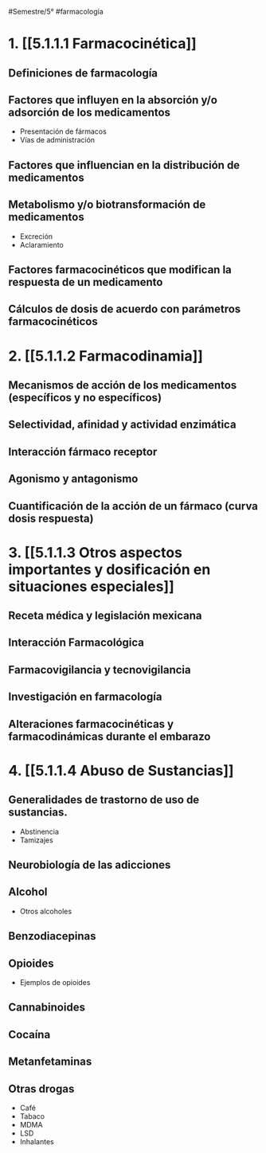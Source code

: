 #Semestre/5°  #farmacología
# 1. [[5.1.1.1 Farmacocinética]]
## Definiciones de farmacología
## Factores que influyen en la absorción y/o adsorción de los medicamentos
- Presentación de fármacos
- Vías de administración
## Factores que influencian en la distribución de medicamentos	
## Metabolismo y/o biotransformación de medicamentos	
- Excreción	
- Aclaramiento	
## Factores farmacocinéticos que modifican la respuesta de un medicamento	
## Cálculos de dosis de acuerdo con parámetros farmacocinéticos	
# 2. [[5.1.1.2 Farmacodinamia]]	
## Mecanismos de acción de los medicamentos (específicos y no específicos)	
## Selectividad, afinidad y actividad enzimática	
## Interacción fármaco receptor	
## Agonismo y antagonismo	
## Cuantificación de la acción de un fármaco (curva dosis respuesta)	
# 3. [[5.1.1.3 Otros aspectos importantes y dosificación en situaciones especiales]]
## Receta médica y legislación mexicana	
## Interacción Farmacológica	
## Farmacovigilancia y tecnovigilancia	
## Investigación en farmacología	
## Alteraciones farmacocinéticas y farmacodinámicas durante el embarazo
# 4. [[5.1.1.4 Abuso de Sustancias]]
## Generalidades de trastorno de uso de sustancias.	
- Abstinencia	
- Tamizajes
## Neurobiología de las adicciones
## Alcohol
- Otros alcoholes
## Benzodiacepinas
## Opioides
- Ejemplos de opioides	
## Cannabinoides
## Cocaína
## Metanfetaminas
## Otras drogas	
- Café	
- Tabaco	
- MDMA	
- LSD	
- Inhalantes	

